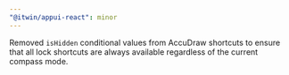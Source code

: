```yaml
---
"@itwin/appui-react": minor
---
```


Removed `isHidden` conditional values from AccuDraw shortcuts to ensure that all lock shortcuts are always available regardless of the current compass mode.
